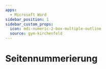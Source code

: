 ```yaml
---
apps:
  - Microsoft Word
sidebar_position: 1
sidebar_custom_props:
  icon: mdi-numeric-2-box-multiple-outline
  source: gym-kirchenfeld
---
```


# Seitennummerierung


